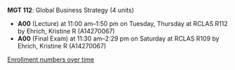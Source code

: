 **MGT 112**: Global Business Strategy (4 units)

- **A00** (Lecture) at 11:00 am–1:50 pm on Tuesday, Thursday at RCLAS R112 by Ehrich, Kristine R (A14270067)
- **A00** (Final Exam) at 11:30 am–2:29 pm on Saturday at RCLAS R109 by Ehrich, Kristine R (A14270067)

[Enrollment numbers over time](./MGT112.tsv)
